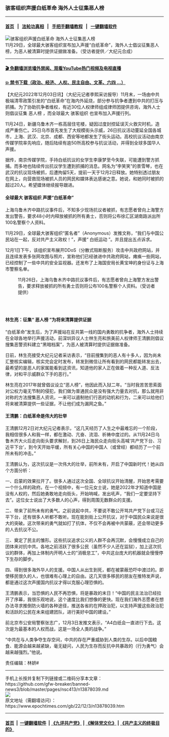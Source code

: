 ### 骇客组织声援白纸革命 海外人士征集恶人榜
------------------------

#### [首页](https://github.com/gfw-breaker/banned-news3/blob/master/README.md) &nbsp;&nbsp;|&nbsp;&nbsp; [法轮功真相](https://github.com/begood0513/basic/blob/master/README.md)  &nbsp;&nbsp;|&nbsp;&nbsp; [手把手翻墙教程](https://github.com/gfw-breaker/guides/wiki)  &nbsp;&nbsp;|&nbsp;&nbsp; [一键翻墙软件](https://github.com/gfw-breaker/nogfw/blob/master/README.md)  



<div><img alt="骇客组织声援白纸革命 海外人士征集恶人榜" class="attachment-djy_600_400 size-djy_600_400 wp-post-image" src="https://i.epochtimes.com/assets/uploads/2022/12/id13878041-FotoJet-600x400.jpg"/>
<div class="caption">
 11月29日，全球最大骇客组织宣布加入声援“白纸革命”，海外人士倡议征集恶人榜，为恶人被清算时提供证据做准备。（受访者提供／大纪元合成）
</div></div><hr/>

#### [ 🎬  免翻墙浏览墙外禁闻、观看YouTube热门视频及电视直播](https://github.com/gfw-breaker/HelloWorld)

#### [ 💥  禁书下载（政治、经济、人权、民主自由、文革、六四 ...）](https://github.com/gfw-breaker/books/blob/master/README.md)

<div><p>
 【大纪元2022年12月03日讯】（大纪元记者李熙采访报导）11月末，一场由中共极端清零政策引发的“白纸革命”在海内外延烧，部分参与抗争者遭到中共的打压与抓捕。为了协助抗争者维权，有近30位人权律师组成律师团提供咨询，海外人士则倡议征集
 <ok href="https://www.epochtimes.com/gb/tag/%E6%81%B6%E4%BA%BA%E6%A6%9C.html">
  恶人榜
 </ok>
 ，而全球最大
 <ok href="https://www.epochtimes.com/gb/tag/%E9%AA%87%E5%AE%A2%E7%BB%84%E7%BB%87.html">
  骇客组织
 </ok>
 也宣布加入声援行列。
</p>
<p>
 11月24日，新疆乌鲁木齐一栋高层住宅楼，疑因过度封控延误灭火救灾时机，造成严重伤亡。25日乌市首先发生了大规模街头示威，26日抗议活动蔓延全国各城市，上海、武汉、北京、成都、西安等地都发生了街头运动。高校抗议活动由南京传媒学院率先响应，随后陆续有逾50所高校参与抗议活动，并得到全球多国华人声援。
</p>
<p>
 据传，南京传媒学院，手持白纸抗议的女学生李康梦至今失联，可能遭到警方抓捕。而多地也陆续传出抗议学生遭到抓捕的消息。网名为“李笑笑”的景雪琴，也在武汉的抗议现场被抓，后遭拘留5天，提前一天于12月2日释放。她特别透过朋友在网上，向营救现场被抓人员的网民和媒体表达感谢之意。她说，和她同时被抓的超过20人。希望媒体继续报导跟进。
</p>
<h4>
 全球最大
 <ok href="https://www.epochtimes.com/gb/tag/%E9%AA%87%E5%AE%A2%E7%BB%84%E7%BB%87.html">
  骇客组织
 </ok>
 声援“白纸革命”
</h4>
<p>
 上海乌鲁木齐中路抗议事件后，不知多少现场抗议者被抓，有志愿者曾向上海警方发出警告，要求48小时内释放被抓的所有勇士，否则将公布徐汇区湖南路派出所100名警察个人资料。
</p>
<p>
 11月29日，全球最大骇客组织“匿名者”（Anonymous）发推文称，“我们与中国公民站在一起，反对共产主义政权！”，声援“
 <ok href="https://www.epochtimes.com/gb/tag/%E7%99%BD%E7%BA%B8%E8%BF%90%E5%8A%A8.html">
  白纸运动
 </ok>
 ”。并且提出五点诉求。
</p>
<p>
 12月1日下午，该组织宣布展开DDoS（分散式阻断服务）攻击中共政府网站，并且连续发表多张网攻图与照片，宣称他们已经骇进中共政府网站，瘫痪一些网站，已经控制了一些中共的安全监视器。还发布了上海国安局长黄宝坤的身份证与上海市警察名单。
</p>
<figure aria-describedby="caption-attachment-13878047" class="wp-caption aligncenter" id="attachment_13878047" style="width: 450px">
 <ok href="https://i.epochtimes.com/assets/uploads/2022/12/id13878047-media_20221203_215714_1558963171.jpg" target="_blank">
  <img alt="" class="size-medium wp-image-13878047" src="https://i.epochtimes.com/assets/uploads/2022/12/id13878047-media_20221203_215714_1558963171-450x830.jpg"/>
 </ok>
 <br/><figcaption class="wp-caption-text" id="caption-attachment-13878047">
  11月26日，上海乌鲁木齐中路抗议事件后，有志愿者曾向上海警方发出警告，要求释放被抓的所有勇士否则将公布100名警察个人资料。（受访者提供）
 </figcaption><br/>
</figure><br/>
<h4>
 林生亮：征集“
 <ok href="https://www.epochtimes.com/gb/tag/%E6%81%B6%E4%BA%BA%E6%A6%9C.html">
  恶人榜
 </ok>
 ”为将来清算提供证据
</h4>
<p>
 “白纸革命”发生后，为了声援站在反共第一线的国内勇敢的抗争者，海外人士持续在全球各地举行声援活动，前深圳异议人士林生亮和旅美前人权律师王清鹏则倡议搜集恶警资料建立“黑暗档案”，为恶人被清算时提供证据做准备。
</p>
<p>
 日前，林生亮接受大纪元记者采访表示，“目前搜集到的恶人有十多人，因为尚未汇整核实编辑，核实完会定时发布，转发到微信让所有看到的网民都能转发出去，最希望的是恶人的家属能看到这资讯，知道他的家人正在做着一种反人道、反法律，对和平示威群众下手的恶行。”
</p>
<p>
 林生亮在2017年就曾倡议设立“恶人榜”，他因此而入狱二年。“当时我苦苦思索面对公权力毫无节制的侵犯，我们做为普通民众是没有强大力量去对抗，那么就用非对称的方法搜集恶人资讯，一来可以遏制他们行恶的动机和行为，二来可以给他们将来被清算提供一些证据，不让他们成为漏网之鱼。”
</p>
<h4>
 王清鹏：白纸革命是伟大的壮举
</h4>
<p>
 王清鹏12月2日对大纪元记者表示，“这几天经历了人生之中最难忘的一个阶段，我相信很多人和我一样，都在激动、亢奋、流泪、祈祷中度过的。从11月24日乌鲁木齐大火后走向街头要求解封，到26日上海民众走向街头高喊‘共产党下台、习近平下台’，到今天开始平缓，所有关心中国的中国人（或曾经）都经历了一个前所未有的冲击。”
</p>
<p>
 王清鹏认为，这次抗议是一次伟大的壮举，前所未有，开启了中国新时代！她从四个方面分析：
</p>
<p>
 一、启蒙的效果拉开了。很多人通过这次全国、全球抗议开始清醒，开始思考需要一个什么样的政府。在一个视频中，有一位元女士说，她是2022年才知道中国是没有人权的，然后她勇敢地走向街头，开始呐喊，发出吼声，“我们一定要坚持下去”。这位女士说出了大多数人的心声，得到周围无数群众的支援。
</p>
<p>
 二、带来了前所未有的勇气。之前说起中共，不要说不敢公开骂共产党下台或习近平下台，还有很多人听都不敢听。现在能到街上公开抗议，对于中国民众来说是很大的突破。这次带来的勇气就如打了抗体，不仅不会再被中共蒙蔽，还会带动更多的人去抗议不公。
</p>
<p>
 三、奠定了民主的雏形。这些抗议追求公义的人群不会再沉默，会慢慢成立自己的团体来对抗中共。各地之前活跃了很多公民（虽然不少人还在监狱），加上这次抗议的群体，再加上体制内开明人士的“消极怠工”，中共这台庞大的机器就会慢慢停下生存的脚步。
</p>
<p>
 四、得到很多海外华人的支援。中国人从出生到死，都在被蒙蔽恐吓中渡过的。即使移民很久的人，也很难有心理上的自由。这几天很多移民的朋友在推特发声说，都是通过这次声援国内抗议才得以克服心理恐惧的。
</p>
<p>
 王清鹏表示，当恐惧的人民不再恐惧，将是暴政的末日！“中国的民主法治已经拉开了序幕，我很乐观地说，这个速度比我们想像的更快。现在我们海外志愿者在想办法寻求推倒防火墙的各种途径，推送各省的在押政治犯，以支持声援这些政治犯和活跃的公民在未来组建团队，进行美好中国的建设。”
</p>
<p>
 前北京市公安局警察张志广，12月3日发推文表示，“A4白纸会一直进行下去。这次是为最基本的人权而战，这是一场全人类的战争。”
</p>
<p>
 “中共在与人类争夺生存空间，中共的存在严重威胁到人类的生存。以后中国粮食、能源会越来越紧缺，毫无疑问，人民为生存而反抗中共暴政的（行为勇气）会越来越强烈。”他说。
</p>
<p>
 责任编辑：林妍#
</p>
</div>
<hr/>
手机上长按并复制下列链接或二维码分享本文章：<br/>
https://github.com/gfw-breaker/banned-news3/blob/master/pages/nsc413/n13878039.md <br/>
<a href='https://github.com/gfw-breaker/banned-news3/blob/master/pages/nsc413/n13878039.md'><img src='https://github.com/gfw-breaker/banned-news3/blob/master/pages/nsc413/n13878039.md.png'/></a> <br/>
原文地址（需翻墙访问）：https://www.epochtimes.com/gb/22/12/3/n13878039.htm


------------------------
#### [首页](https://github.com/gfw-breaker/banned-news3/blob/master/README.md) &nbsp;|&nbsp; [一键翻墙软件](https://github.com/gfw-breaker/nogfw/blob/master/README.md) &nbsp;| [《九评共产党》](https://github.com/gfw-breaker/9ping.md/blob/master/README.md#九评之一评共产党是什么) | [《解体党文化》](https://github.com/gfw-breaker/jtdwh.md/blob/master/README.md) | [《共产主义的终极目的》](https://github.com/gfw-breaker/gczydzjmd.md/blob/master/README.md)


<img src='http://gfw-breaker.win/banned-news3/pages/nsc413/n13878039.md' width='0px' height='0px'/>